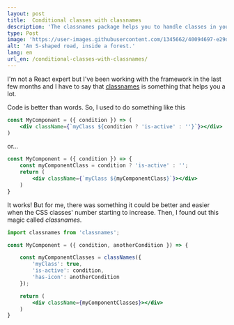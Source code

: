 ```yaml
---
layout: post
title:  Conditional classes with classnames
description: 'The classnames package helps you to handle classes in your components.'
type: Post
image: 'https://user-images.githubusercontent.com/1345662/40094697-e29d52e2-589e-11e8-8d9b-25ab842482d4.jpg'
alt: 'An S-shaped road, inside a forest.'
lang: en
url_en: /conditional-classes-with-classnames/
---
```


I'm not a React expert but I've been working with the framework in the last few months and I have to say that [classnames](https://github.com/JedWatson/classnames) is something that helps you a lot.

Code is better than words. So, I used to do something like this

```jsx
const MyComponent = ({ condition }) => (
	<div className={`myClass ${condition ? 'is-active' : ''}`}></div>
)
```

or...

```jsx
const MyComponent = ({ condition }) => {
	const myComponentClass = condition ? 'is-active' : '';
	return (
		<div className={`myClass ${myComponentClass}`}></div>
	)
}
```

It works! But for me, there was something it could be better and easier when the CSS classes' number starting to increase. Then, I found out this magic called _classnames_.


```jsx
import classnames from 'classnames';

const MyComponent = ({ condition, anotherCondition }) => {

	const myComponentClasses = classNames({
		'myClass': true,
		'is-active': condition,
		'has-icon': anotherCondition
	});

	return (
		<div className={myComponentClasses}></div>
	)
}
```
